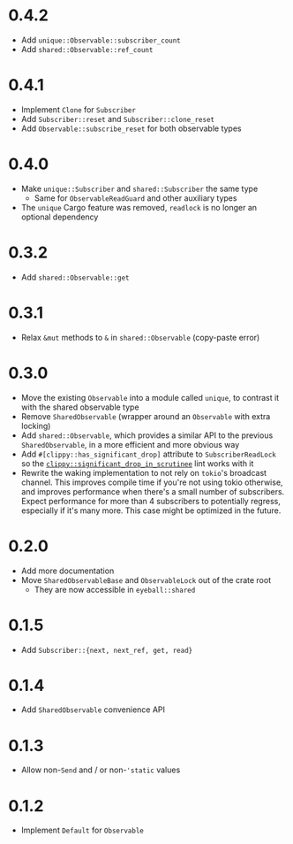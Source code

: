 # 0.4.2

- Add `unique::Observable::subscriber_count`
- Add `shared::Observable::ref_count`

# 0.4.1

- Implement `Clone` for `Subscriber`
- Add `Subscriber::reset` and `Subscriber::clone_reset`
- Add `Observable::subscribe_reset` for both observable types

# 0.4.0

- Make `unique::Subscriber` and `shared::Subscriber` the same type
  - Same for `ObservableReadGuard` and other auxiliary types
- The `unique` Cargo feature was removed, `readlock` is no longer an optional
  dependency

# 0.3.2

- Add `shared::Observable::get`

# 0.3.1

- Relax `&mut` methods to `&` in `shared::Observable` (copy-paste error)

# 0.3.0

- Move the existing `Observable` into a module called `unique`, to contrast it
  with the shared observable type
- Remove `SharedObservable` (wrapper around an `Observable` with extra locking)
- Add `shared::Observable`, which provides a similar API to the previous
  `SharedObservable`, in a more efficient and more obvious way
- Add `#[clippy::has_significant_drop]` attribute to `SubscriberReadLock` so the
  [`clippy::significant_drop_in_scrutinee`] lint works with it
- Rewrite the waking implementation to not rely on `tokio`'s broadcast channel.
  This improves compile time if you're not using tokio otherwise, and improves
  performance when there's a small number of subscribers. Expect performance for
  more than 4 subscribers to potentially regress, especially if it's many more.
  This case might be optimized in the future.

[`clippy::significant_drop_in_scrutinee`]: https://rust-lang.github.io/rust-clippy/master/index.html#significant_drop_in_scrutinee

# 0.2.0

- Add more documentation
- Move `SharedObservableBase` and `ObservableLock` out of the crate root
  - They are now accessible in `eyeball::shared`

# 0.1.5

- Add `Subscriber::{next, next_ref, get, read}`

# 0.1.4

- Add `SharedObservable` convenience API

# 0.1.3

- Allow non-`Send` and / or non-`'static` values

# 0.1.2

- Implement `Default` for `Observable`
